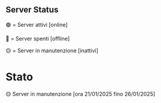 ## Server Status

🟢 = Server attivi [online]

🔴 = Server spenti [offline]

🟡 = Server in manutenzione [inattivi]


# Stato

🟡 Server in manutenzione [ora 21/01/2025 fino 26/01/2025]
